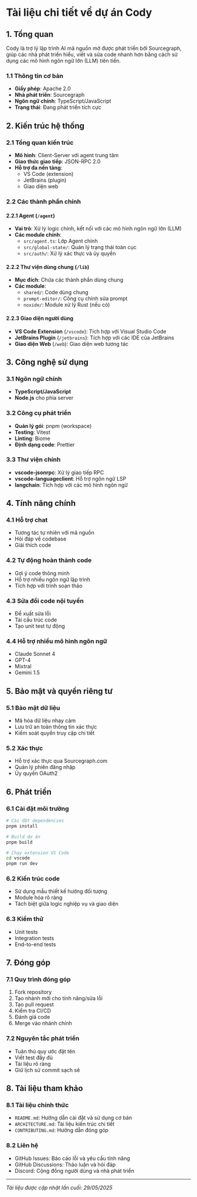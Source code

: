 # Tài liệu chi tiết về dự án Cody

## 1. Tổng quan
Cody là trợ lý lập trình AI mã nguồn mở được phát triển bởi Sourcegraph, giúp các nhà phát triển hiểu, viết và sửa code nhanh hơn bằng cách sử dụng các mô hình ngôn ngữ lớn (LLM) tiên tiến.

### 1.1 Thông tin cơ bản
- **Giấy phép**: Apache 2.0
- **Nhà phát triển**: Sourcegraph
- **Ngôn ngữ chính**: TypeScript/JavaScript
- **Trạng thái**: Đang phát triển tích cực

## 2. Kiến trúc hệ thống

### 2.1 Tổng quan kiến trúc
- **Mô hình**: Client-Server với agent trung tâm
- **Giao thức giao tiếp**: JSON-RPC 2.0
- **Hỗ trợ đa nền tảng**:
  - VS Code (extension)
  - JetBrains (plugin)
  - Giao diện web

### 2.2 Các thành phần chính

#### 2.2.1 Agent (`/agent`)
- **Vai trò**: Xử lý logic chính, kết nối với các mô hình ngôn ngữ lớn (LLM)
- **Các module chính**:
  - `src/agent.ts`: Lớp Agent chính
  - `src/global-state/`: Quản lý trạng thái toàn cục
  - `src/auth/`: Xử lý xác thực và ủy quyền

#### 2.2.2 Thư viện dùng chung (`/lib`)
- **Mục đích**: Chứa các thành phần dùng chung
- **Các module**:
  - `shared/`: Code dùng chung
  - `prompt-editor/`: Công cụ chỉnh sửa prompt
  - `noxide/`: Module xử lý Rust (nếu có)

#### 2.2.3 Giao diện người dùng
- **VS Code Extension** (`/vscode`): Tích hợp với Visual Studio Code
- **JetBrains Plugin** (`/jetbrains`): Tích hợp với các IDE của JetBrains
- **Giao diện Web** (`/web`): Giao diện web tương tác

## 3. Công nghệ sử dụng

### 3.1 Ngôn ngữ chính
- **TypeScript/JavaScript**
- **Node.js** cho phía server

### 3.2 Công cụ phát triển
- **Quản lý gói**: pnpm (workspace)
- **Testing**: Vitest
- **Linting**: Biome
- **Định dạng code**: Prettier

### 3.3 Thư viện chính
- **vscode-jsonrpc**: Xử lý giao tiếp RPC
- **vscode-languageclient**: Hỗ trợ ngôn ngữ LSP
- **langchain**: Tích hợp với các mô hình ngôn ngữ

## 4. Tính năng chính

### 4.1 Hỗ trợ chat
- Tương tác tự nhiên với mã nguồn
- Hỏi đáp về codebase
- Giải thích code

### 4.2 Tự động hoàn thành code
- Gợi ý code thông minh
- Hỗ trợ nhiều ngôn ngữ lập trình
- Tích hợp với trình soạn thảo

### 4.3 Sửa đổi code nội tuyến
- Đề xuất sửa lỗi
- Tái cấu trúc code
- Tạo unit test tự động

### 4.4 Hỗ trợ nhiều mô hình ngôn ngữ
- Claude Sonnet 4
- GPT-4
- Mixtral
- Gemini 1.5

## 5. Bảo mật và quyền riêng tư

### 5.1 Bảo mật dữ liệu
- Mã hóa dữ liệu nhạy cảm
- Lưu trữ an toàn thông tin xác thực
- Kiểm soát quyền truy cập chi tiết

### 5.2 Xác thực
- Hỗ trợ xác thực qua Sourcegraph.com
- Quản lý phiên đăng nhập
- Ủy quyền OAuth2

## 6. Phát triển

### 6.1 Cài đặt môi trường
```bash
# Cài đặt dependencies
pnpm install

# Build dự án
pnpm build

# Chạy extension VS Code
cd vscode
pnpm run dev
```

### 6.2 Kiến trúc code
- Sử dụng mẫu thiết kế hướng đối tượng
- Module hóa rõ ràng
- Tách biệt giữa logic nghiệp vụ và giao diện

### 6.3 Kiểm thử
- Unit tests
- Integration tests
- End-to-end tests

## 7. Đóng góp

### 7.1 Quy trình đóng góp
1. Fork repository
2. Tạo nhánh mới cho tính năng/sửa lỗi
3. Tạo pull request
4. Kiểm tra CI/CD
5. Đánh giá code
6. Merge vào nhánh chính

### 7.2 Nguyên tắc phát triển
- Tuân thủ quy ước đặt tên
- Viết test đầy đủ
- Tài liệu rõ ràng
- Giữ lịch sử commit sạch sẽ

## 8. Tài liệu tham khảo

### 8.1 Tài liệu chính thức
- `README.md`: Hướng dẫn cài đặt và sử dụng cơ bản
- `ARCHITECTURE.md`: Tài liệu kiến trúc chi tiết
- `CONTRIBUTING.md`: Hướng dẫn đóng góp

### 8.2 Liên hệ
- GitHub Issues: Báo cáo lỗi và yêu cầu tính năng
- GitHub Discussions: Thảo luận và hỏi đáp
- Discord: Cộng đồng người dùng và nhà phát triển

---
*Tài liệu được cập nhật lần cuối: 29/05/2025*
